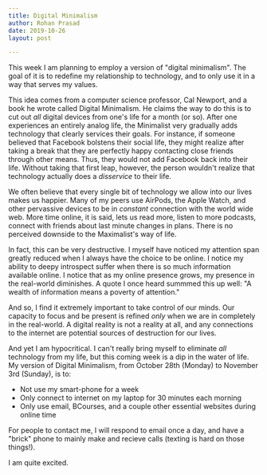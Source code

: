 ```yaml
---
title: Digital Minimalism
author: Rohan Prasad
date: 2019-10-26
layout: post

---
```


This week I am planning to employ a version of "digital minimalism". The goal of it is to redefine my relationship to technology, and to only use it in a way that serves my values. 

This idea comes from a computer science professor, Cal Newport, and a book he wrote called Digital Minimalism. He claims the way to do this is to cut out *all* digital devices from one's life for a month (or so). After one experiences an entirely analog life, the Minimalist very gradually adds technology that clearly services their goals. For instance, if someone believed that Facebook bolstens their social life, they might realize after taking a break that they are perfectly happy contacting close friends through other means. Thus, they would not add Facebook back into their life. Without taking that first leap, however, the person wouldn't realize that technology actually does a *disservice* to their life.

We often believe that every single bit of technology we allow into our lives makes us happier. Many of my peers use AirPods, the Apple Watch, and other pervassive devices to be in *constant* connection with the world wide web. More time online, it is said, lets us read more, listen to more podcasts, connect with friends about last minute changes in plans. There is no perceived downside to the Maximalist's way of life.

In fact, this can be very destructive. I myself have noticed my attention span greatly reduced when I always have the choice to be online. I notice my ability to deepy introspect suffer when there is so much information available online. I notice that as my online presence grows, my presence in the real-world diminishes. A quote I once heard summmed this up well: "A wealth of information means a poverty of attention."

And so, I find it extremely important to take control of our minds. Our capacity to focus and be present is refined *only* when we are in completely in the real-world. A digital reality is not a reality at all, and any connections to the internet are potential sources of destruction for our lives.

And yet I am hypocritical. I can't really bring myself to eliminate *all* technology from my life, but this coming week is a dip in the water of life. My version of Digital Minimalism, from October 28th (Monday) to November 3rd (Sunday), is to:

* Not use my smart-phone for a week
* Only connect to internet on my laptop for 30 minutes each morning
* Only use email, BCourses, and a couple other essential websites during online time

For people to contact me, I will respond to email once a day, and have a "brick" phone to mainly make and recieve calls (texting is hard on those things!). 

I am quite excited.
